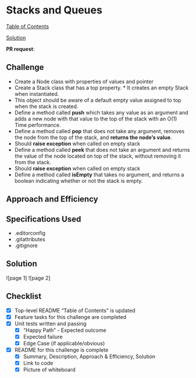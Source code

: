 # Stacks and Queues

[Table of Contents](../../../README.md)

[Solution](stack_and_queues.py)

__PR request__:

## Challenge
* Create a Node class with properties of values and pointer
*  Create a Stack class that has a top property. *  It creates an empty Stack when instantiated.
*  This object should be aware of a default empty value assigned to top when the stack is created.
* Define a method called __push__ which takes any value as an argument and adds a new node with that value to the top of the stack with an O(1) Time performance.
* Define a method called __pop__ that does not take any argument, removes the node from the top of the stack, and __returns the node’s value__.
* Should __raise exception__ when called on empty stack
* Define a method called __peek__ that does not take an argument and returns the value of the node located on top of the stack, without removing it from the stack.
*  Should __raise exception__ when called on empty stack
* Define a method called __isEmpty__ that takes no argument, and returns a boolean indicating whether or not the stack is empty.


## Approach and Efficiency


## Specifications Used
* .editorconfig
* .gitattributes
* .gitignore


## Solution
![page 1]
![page 2]

## Checklist
 - [x] Top-level README “Table of Contents” is updated
 - [x] Feature tasks for this challenge are completed
 - [x] Unit tests written and passing
     - [x] “Happy Path” - Expected outcome
     - [x] Expected failure
     - [x] Edge Case (if applicable/obvious)
 - [x] README for this challenge is complete
     - [x] Summary, Description, Approach & Efficiency, Solution
     - [x] Link to code
     - [x] Picture of whiteboard
